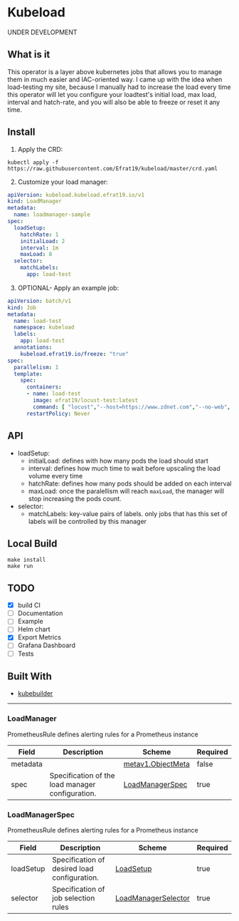 # Kubeload

UNDER DEVELOPMENT

## What is it

This operator is a layer above kubernetes jobs that allows you to manage them in much easier and IAC-oriented way.
I came up with the idea when load-testing my site, because I manually had to increase the load every time
this operator will let you configure your loadtest's initial load, max load, interval and hatch-rate, and you will also be able to freeze or reset it any time.

## Install

1. Apply the CRD:
```console
kubectl apply -f https://raw.githubusercontent.com/Efrat19/kubeload/master/crd.yaml
```
2. Customize your load manager:
```yaml
apiVersion: kubeload.kubeload.efrat19.io/v1
kind: LoadManager
metadata:
  name: loadmanager-sample
spec:
  loadSetup:
    hatchRate: 1
    initialLoad: 2
    interval: 1m
    maxLoad: 8
  selector:
    matchLabels:
      app: load-test
```
3. OPTIONAL- Apply an example job: 
```yaml
apiVersion: batch/v1
kind: Job
metadata:
  name: load-test
  namespace: kubeload
  labels:
    app: load-test
  annotations:
    kubeload.efrat19.io/freeze: "true"
spec:
  parallelism: 1
  template:
    spec:
      containers:
      - name: load-test
        image: efrat19/locust-test:latest
        command: [ "locust","--host=https://www.zdnet.com","--no-web", "-c 1", "-r 1"]
      restartPolicy: Never
```
## API


- loadSetup:
  - initialLoad: defines with how many pods the load should start
  - interval: defines how much time to wait before upscaling the load volume every time 
  - hatchRate: defines how many pods should be added on each interval
  - maxLoad: once the paralellism will reach `maxLoad`, the manager will stop increasing the pods count.
- selector:
  - matchLabels:
    key-value pairs of labels. only jobs that has this set of labels will be controlled by this manager
## Local Build

```console
make install
make run
```
## TODO

- [X] build CI
- [ ] Documentation
- [ ] Example
- [ ] Helm chart
- [X] Export Metrics
- [ ] Grafana Dashboard
- [ ] Tests
 
## Built With
- [kubebuilder](https://book.kubebuilder.io/quick-start.html)











-------

### LoadManager

PrometheusRule defines alerting rules for a Prometheus instance

| Field | Description | Scheme | Required |
| ----- | ----------- | ------ | -------- |
| metadata |  | [metav1.ObjectMeta](https://kubernetes.io/docs/reference/generated/kubernetes-api/v1.17/#objectmeta-v1-meta) | false |
| spec | Specification of the load manager configuration. | [LoadManagerSpec](#LoadManagerSpec) | true |

### LoadManagerSpec

PrometheusRule defines alerting rules for a Prometheus instance

| Field | Description | Scheme | Required |
| ----- | ----------- | ------ | -------- |
| loadSetup | Specification of desired load configuration. | [LoadSetup](#LoadManagerSpec) | true |
| selector | Specification of job selection rules | [LoadManagerSelector](#LoadManagerSpec) | true |
